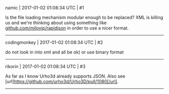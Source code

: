 namic | 2017-01-02 01:08:34 UTC | #1

Is the file loading mechanism modular enough to be replaced? XML is killing us and we're thinking about using something like [github.com/miloyip/rapidjson](https://github.com/miloyip/rapidjson) in order to use a nicer format.

-------------------------

codingmonkey | 2017-01-02 01:08:34 UTC | #2

do not look in into xml and all be ok) or use binary format

-------------------------

rikorin | 2017-01-02 01:08:34 UTC | #3

As far as I know Urho3d already supports JSON. Also see [url]https://github.com/urho3d/Urho3D/pull/1080[/url].

-------------------------

